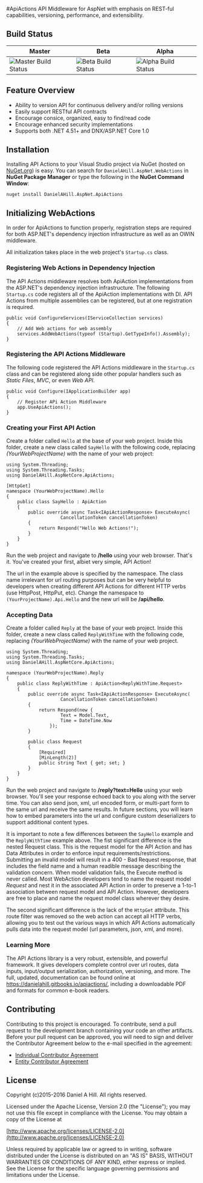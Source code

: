 #ApiActions
API Middleware for AspNet with emphasis on REST-ful capabilities, versioning, performance, and extensibility.

## Build Status
| Master | Beta | Alpha |
|--------|------|-------|
| ![Master Build Status](https://danielahill.visualstudio.com/DefaultCollection/_apis/public/build/definitions/b6ac9a5b-dc10-4a59-8ceb-2cdf608455d1/7/badge) | ![Beta Build Status](https://danielahill.visualstudio.com/DefaultCollection/_apis/public/build/definitions/b6ac9a5b-dc10-4a59-8ceb-2cdf608455d1/8/badge) | ![Alpha Build Status](https://danielahill.visualstudio.com/DefaultCollection/_apis/public/build/definitions/b6ac9a5b-dc10-4a59-8ceb-2cdf608455d1/6/badge)|

## Feature Overview
 - Ability to version API for continuous delivery and/or rolling versions
 - Easily support RESTful API contracts
 - Encourage consice, organized, easy to find/read code
 - Encourage enhanced security implementations
 - Supports both .NET 4.51+ and DNX/ASP.NET Core 1.0

## Installation
Installing API Actions to your Visual Studio project via NuGet (hosted on [NuGet.org](https://www.nuget.org/)) is easy. You can search for `DanielAHill.AspNet.WebActions` in **NuGet Package Manager** or type the following in the **NuGet Command Window**:

    nuget install DanielAHill.AspNet.ApiActions

## Initializing WebActions
In order for ApiActions to function properly, registration steps are required for both ASP.NET's dependency injection infrastructure as well as an OWIN middleware.

All initialization takes place in the web project's `Startup.cs` class.

### Registering Web Actions in Dependency Injection
The API Actions middleware resolves both ApiAction implementations from the ASP.NET's dependency injection infrastructure. The following `Startup.cs` code registers all of the ApiAction implementations with DI. API Actions from multiple assemblies can be registered, but at one registration is required.

    public void ConfigureServices(IServiceCollection services)
    {
        // Add Web actions for web assembly
        services.AddWebActions(typeof (Startup).GetTypeInfo().Assembly);
    }

### Registering the API Actions Middleware
The following code registered the API Actions middleware in the `Startup.cs` class and can be registered along side other popular handlers such as *Static Files*, *MVC*, or even *Web API*.

    public void Configure(IApplicationBuilder app)
    {
        // Register APi Action Middleware
        app.UseApiActions();
    }
    
### Creating your First API Action
Create a folder called `Hello` at the base of your web project. Inside this folder, create a new class called `SayHello` with the following code, replacing *(YourWebProjectName)* with the name of your web project:

    using System.Threading;
    using System.Threading.Tasks;
    using DanielAHill.AspNetCore.ApiActions;

    [HttpGet]
    namespace (YourWebProjectName).Hello
    {
        public class SayHello : ApiAction
        {
            public override async Task<IApiActionResponse> ExecuteAsync(
                        CancellationToken cancellationToken)
            {
                return Respond("Hello Web Actions!");
            }
        }
    }
    
Run the web project and navigate to **/hello** using your web browser. That's it. You've created your first, albiet very simple, API Action!

The url in the example above is specified by the namespace. The class name irrelevant for url routing purposes but can be very helpful to developers when creating different API Actions for different HTTP verbs (use HttpPost, HttpPut, etc). Change the namespace to `(YourProjectName).Api.Hello` and the new url will be **/api/hello**.

### Accepting Data
Create a folder called `Reply` at the base of your web project. Inside this folder, create a new class called `ReplyWithTime` with the following code, replacing *(YourWebProjectName)* with the name of your web project.

    using System.Threading;
    using System.Threading.Tasks;
    using DanielAHill.AspNetCore.ApiActions;

    namespace (YourWebProjectName).Reply
    {
        public class ReplyWithTime : ApiAction<ReplyWithTime.Request>
        {
            public override async Task<IApiActionResponse> ExecuteAsync(
                        CancellationToken cancellationToken)
            {
                return Respond(new {
                        Text = Model.Text,
                        Time = DateTime.Now
                    });
            }
            
            public class Request
            {
                [Required]
                [MinLength(2)]
                public string Text { get; set; }
            }
        }
    }

Run the web project and navigate to **/reply?text=Hello** using your web browser. You'll see your response echoed back to you along with the server time. You can also send json, xml, url encoded form, or multi-part form to the same url and receive the same results. In future sections, you will learn how to embed parameters into the url and configure custom deserializers to support additional content types.

It is important to note a few differences between the `SayHello` example and the `ReplyWithTime` example above. The fist significant difference is the nested Request class. This is the request model for the API Action and has Data Attributes in order to enforce input requirements/restrictions. Submitting an invalid model will result in a 400 - Bad Request response, that includes the field name and a human readible message describing the validation concern. When model validation fails, the Execute method is never called. Most WebAction developers tend to name the request model *Request* and nest it in the associated API Action in order to preserve a 1-to-1 association between request model and API Action. However, developers are free to place and name the request model class wherever they desire.

The second significant difference is the lack of the `HttpGet` attribute. This route filter was removed so the web action can accept all HTTP verbs, allowing you to test out the various ways in which API Actions automatically pulls data into the request model (url parameters, json, xml, and more).

### Learning More
The API Actions library is a very robust, extensible, and powerful framework. It gives developers complete control over url routes, data inputs, input/output serialization, authorization, versioning, and more. The full, updated, documentation can be found online at https://danielahill.gitbooks.io/apiactions/, including a downloadable PDF and formats for common e-book readers.

## Contributing
Contributing to this project is encouraged. To contribute, send a pull request to the development branch containing your code an other artifacts. Before your pull request can be approved, you will need to sign and deliver the Contributor Agreement below to the e-mail specified in the agreement:

* [Individual Contributor Agreement](https://raw.githubusercontent.com/DanielAHill/ApiActions/develop/_docs/individual-contributor-license-agreement-1.1-2017-02-08-18_12_06.pdf)
* [Entity Contributor Agreement](https://raw.githubusercontent.com/DanielAHill/ApiActions/develop/_docs/entity-contributor-license-agreement-1.1-2017-02-08-18_12_08.pdf)


## License
Copyright (c)2015-2016 Daniel A Hill. All rights reserved.

Licensed under the Apache License, Version 2.0 (the "License");
you may not use this file except in compliance with the License.
You may obtain a copy of the License at

[http://www.apache.org/licenses/LICENSE-2.0](http://www.apache.org/licenses/LICENSE-2.0)

Unless required by applicable law or agreed to in writing, software
distributed under the License is distributed on an "AS IS" BASIS,
WITHOUT WARRANTIES OR CONDITIONS OF ANY KIND, either express or implied.
See the License for the specific language governing permissions and
limitations under the License.